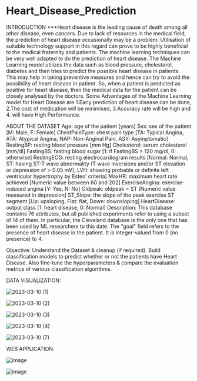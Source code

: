 # Heart_Disease_Prediction
INTRODUCTION
***Heart disease is the leading cause of death among all other disease, even cancers. Due to lack of resources in the medical field, the prediction of heart disease occasionally may be a problem. Utilisation of suitable technology support in this regard can prove to be highly beneficial to the medical fraternity and patients. The machine learning techniques can be very well adapted to do the prediction of heart disease. The Machine Learning model utilizes the data such as blood pressure, cholesterol, diabetes and then tries to predict the possible heart disease in patients. This may help in taking preventive measures and hence can try to avoid the possibility of heart disease in patient. So, when a patient is predicted as positive for heart disease, then the medical data for the patient can be closely analysed by the doctors. Some Advantages of the Machine Learning model for Heart Disease are 1.Early prediction of heart disease can be done, 2.The cost of medication will be minimised, 3.Accuracy rate will be high and 4. will have High Performance.

ABOUT THE DATASET
Age: age of the patient [years]
Sex: sex of the patient [M: Male, F: Female]
ChestPainType: chest pain type [TA: Typical Angina, ATA: Atypical Angina, NAP: Non-Anginal Pain, ASY: Asymptomatic]
RestingBP: resting blood pressure [mm Hg]
Cholesterol: serum cholesterol [mm/dl]
FastingBS: fasting blood sugar [1: if FastingBS > 120 mg/dl, 0: otherwise]
RestingECG: resting electrocardiogram results [Normal: Normal, ST: having ST-T wave abnormality (T wave inversions and/or ST elevation or depression of > 0.05 mV), LVH: showing probable or definite left ventricular hypertrophy by Estes' criteria]
MaxHR: maximum heart rate achieved [Numeric value between 60 and 202]
ExerciseAngina: exercise-induced angina [Y: Yes, N: No]
Oldpeak: oldpeak = ST [Numeric value measured in depression]
ST_Slope: the slope of the peak exercise ST segment [Up: upsloping, Flat: flat, Down: downsloping]
HeartDisease: output class [1: heart disease, 0: Normal]
Description: This database contains 76 attributes, but all published experiments refer to using a subset of 14 of them. In particular, the Cleveland database is the only one that has been used by ML researchers to this date. The "goal" field refers to the presence of heart disease in the patient. It is integer-valued from 0 (no presence) to 4.

Objective: Understand the Dataset & cleanup (if required). Build classification models to predict whether or not the patients have Heart Disease. Also fine-tune the hyperparameters & compare the evaluation metrics of various classification algorithms.

DATA VISUALIZATION:

![2023-03-10 (1)](https://user-images.githubusercontent.com/106903132/224370512-05ad1974-8100-4985-b373-8c083e66ffd9.png)

![2023-03-10 (2)](https://user-images.githubusercontent.com/106903132/224370665-20b65dea-f721-4741-b993-9bf118940ce0.png)

![2023-03-10 (3)](https://user-images.githubusercontent.com/106903132/224370962-f8a4360d-1704-4ebd-917c-49c2af8c159a.png)

![2023-03-10 (4)](https://user-images.githubusercontent.com/106903132/224371072-d8726188-1de3-4ea3-9da3-4b28705055d6.png)

![2023-03-10 (7)](https://user-images.githubusercontent.com/106903132/224371291-600ea3ab-514a-4085-8491-f74fc05c32ee.png)

WEB APPLICATION:

![image](https://user-images.githubusercontent.com/106903132/224371497-c2a171cd-b039-4824-9b0e-985b3c509078.png)

![image](https://user-images.githubusercontent.com/106903132/224372052-2d6cec76-7db9-4d32-a83e-15a6d3770d18.png)


